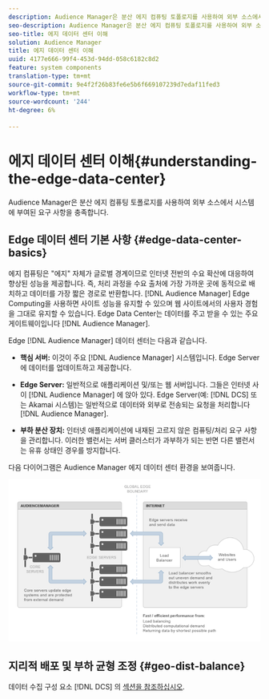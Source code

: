 ```yaml
---
description: Audience Manager은 분산 에지 컴퓨팅 토폴로지를 사용하여 외부 소스에서 시스템에 부여된 요구 사항을 충족합니다.
seo-description: Audience Manager은 분산 에지 컴퓨팅 토폴로지를 사용하여 외부 소스에서 시스템에 부여된 요구 사항을 충족합니다.
seo-title: 에지 데이터 센터 이해
solution: Audience Manager
title: 에지 데이터 센터 이해
uuid: 4177e666-99f4-453d-94dd-058c6182c8d2
feature: system components
translation-type: tm+mt
source-git-commit: 9e4f2f26b83fe6e5b6f669107239d7edaf11fed3
workflow-type: tm+mt
source-wordcount: '244'
ht-degree: 6%

---
```



# 에지 데이터 센터 이해{#understanding-the-edge-data-center}

Audience Manager은 분산 에지 컴퓨팅 토폴로지를 사용하여 외부 소스에서 시스템에 부여된 요구 사항을 충족합니다.

## Edge 데이터 센터 기본 사항 {#edge-data-center-basics}

<!-- 

c_compedge.xml

 -->

에지 컴퓨팅은 &quot;에지&quot; 자체가 글로벌 경계이므로 인터넷 전반의 수요 확산에 대응하여 향상된 성능을 제공합니다. 즉, 처리 과정을 수요 출처에 가장 가까운 곳에 동적으로 배치하고 데이터를 가장 짧은 경로로 반환합니다. [!DNL Audience Manager] Edge Computing을 사용하면 사이트 성능을 유지할 수 있으며 웹 사이트에서의 사용자 경험을 그대로 유지할 수 있습니다. Edge Data Center는 데이터를 주고 받을 수 있는 주요 게이트웨이입니다 [!DNL Audience Manager].

Edge [!DNL Audience Manager] 데이터 센터는 다음과 같습니다.

* **핵심 서버:** 이것이 주요 [!DNL Audience Manager] 시스템입니다. Edge Server에 데이터를 업데이트하고 제공합니다.

* **Edge Server:** 일반적으로 애플리케이션 및/또는 웹 서버입니다. 그들은 인터넷 사이 [!DNL Audience Manager] 에 앉아 있다. Edge Server(예: [!DNL DCS] 또는 Akamai 시스템)는 일반적으로 데이터와 외부로 전송되는 요청을 처리합니다 [!DNL Audience Manager].

* **부하 분산 장치:** 인터넷 애플리케이션에 내재된 고르지 않은 컴퓨팅/처리 요구 사항을 관리합니다. 이러한 밸런서는 서버 클러스터가 과부하가 되는 반면 다른 밸런서는 유휴 상태인 경우를 방지합니다.

다음 다이어그램은 Audience Manager 에지 데이터 센터 환경을 보여줍니다.

![](assets/edge_data_center.png)

## 지리적 배포 및 부하 균형 조정 {#geo-dist-balance}

데이터 수집 구성 요소 [!DNL DCS] 의 [섹션을 참조하십시오](../../reference/system-components/components-data-collection.md).
